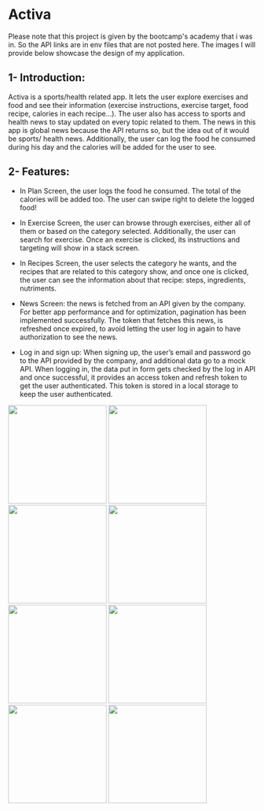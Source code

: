 # Activa
Please note that this project is given by the bootcamp's academy that i was in. So the API links are in env files that are not posted here. The images I will provide below showcase the design of my application.
## 1- Introduction:
Activa is a sports/health related app. It lets the user explore exercises and food and see their
information (exercise instructions, exercise target, food recipe, calories in each recipe...). The
user also has access to sports and health news to stay updated on every topic related to them. The
news in this app is global news because the API returns so, but the idea out of it would be sports/
health news. Additionally, the user can log the food he consumed during his day and the calories
will be added for the user to see.
## 2- Features:
- In Plan Screen, the user logs the food he consumed. The total of the calories will be added too. The user can swipe right to delete the logged food!
- In Exercise Screen, the user can browse through exercises, either all of them or based on
the category selected. Additionally, the user can search for exercise. Once an exercise is
clicked, its instructions and targeting will show in a stack screen.
- In Recipes Screen, the user selects the category he wants, and the recipes that are related
to this category show, and once one is clicked, the user can see the information about that
recipe: steps, ingredients, nutriments.

- News Screen: the news is fetched from an API given by the company. For better app
performance and for optimization, pagination has been implemented successfully. The
token that fetches this news, is refreshed once expired, to avoid letting the user log in
again to have authorization to see the news.
- Log in and sign up: When signing up, the user’s email and password go to the API
provided by the company, and additional data go to a mock API. When logging in, the
data put in form gets checked by the log in API and once successful, it provides an access
token and refresh token to get the user authenticated. This token is stored in a local
storage to keep the user authenticated.
<img src="https://github.com/user-attachments/assets/ebfbb21d-02f4-4a9f-8ca5-b6e5d2f6a9e6" width="200">

<img src="https://github.com/user-attachments/assets/0f322014-4cf4-44c8-a599-570cb68768e5" width="200">

<img src="https://github.com/user-attachments/assets/3492d8fc-9367-4ae5-b9f8-fd7fe038b4dc" width="200">

<img src="https://github.com/user-attachments/assets/b2e8359e-2ee4-4d92-bc0b-670fdc568087" width="200">

<img src="https://github.com/user-attachments/assets/9b4ab7fd-b7ce-4f9d-afc6-824dfffb1b6f" width="200">

<img src="https://github.com/user-attachments/assets/c0da2da4-bccd-4284-a354-b4db58f66e14" width="200"> 

<img src="https://github.com/user-attachments/assets/a63639e2-9e34-40c0-bf50-d63314d53858" width="200">

<img src="https://github.com/user-attachments/assets/f5b8ae01-1cd6-48b1-8ff1-59b9d3f4f80d" width="200">




